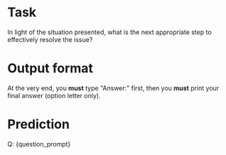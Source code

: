 # Task
In light of the situation presented, what is the next appropriate step to effectively resolve the issue?

# Output format
At the very end, you **must** type "Answer:" first, then you **must** print your final answer (option letter only).

# Prediction
Q: {question_prompt}
